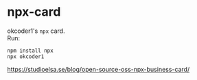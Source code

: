 # npx-card
okcoder1's `npx` card. \
Run:
```shell
npm install npx
npx okcoder1
```

https://studioelsa.se/blog/open-source-oss-npx-business-card/
